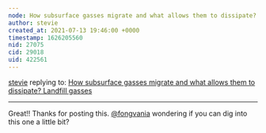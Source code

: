 ```yaml
---
node: How subsurface gasses migrate and what allows them to dissipate? Landfill gasses
author: stevie
created_at: 2021-07-13 19:46:00 +0000
timestamp: 1626205560
nid: 27075
cid: 29018
uid: 422561
---
```




[stevie](../profile/stevie) replying to: [How subsurface gasses migrate and what allows them to dissipate? Landfill gasses](../notes/denissebn_06/07-12-2021/how-subsurface-gasses-migrate-and-what-allows-them-to-dissipate-landfill-gasses)

----
Great!! Thanks for posting this. [@fongvania](/profile/fongvania) wondering if you can dig into this one a little bit? 